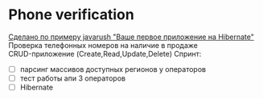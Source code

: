 # Phone verification
[Сделано по примеру javarush "Ваше первое приложение на Hibernate"](https://javarush.ru/groups/posts/hibernate-java)
 Проверка телефонных номеров на наличие в продаже  
 CRUD-приложение (Create,Read,Update,Delete)
Спринт:
- [ ] парсинг массивов доступных регионов у операторов
- [ ] тест работы апи 3 операторов
- [ ] Hibernate